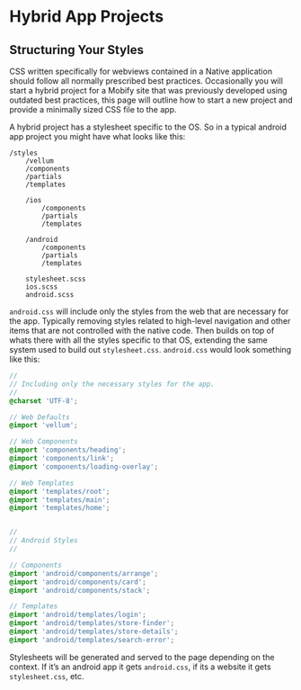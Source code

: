 # Hybrid App Projects

## Structuring Your Styles

CSS written specifically for webviews contained in a Native application should follow all normally prescribed best practices. Occasionally you will start a hybrid project for a Mobify site that was previously developed using outdated best practices, this page will outline how to start a new project and provide a minimally sized CSS file to the app.

A hybrid project has a stylesheet specific to the OS. So in a typical android app project you might have what looks like this:

```
/styles
    /vellum
    /components
    /partials
    /templates

    /ios
        /components
        /partials
        /templates

    /android
        /components
        /partials
        /templates

    stylesheet.scss
    ios.scss
    android.scss
```

``android.css`` will include only the styles from the web that are necessary for the app. Typically removing styles related to high-level navigation and other items that are not controlled with the native code. Then builds on top of whats there with all the styles specific to that OS, extending the same system used to build out ``stylesheet.css``. ``android.css`` would look something like this:

```scss
//
// Including only the necessary styles for the app.
//
@charset 'UTF-8';

// Web Defaults
@import 'vellum';

// Web Components
@import 'components/heading';
@import 'components/link';
@import 'components/loading-overlay';

// Web Templates
@import 'templates/root';
@import 'templates/main';
@import 'templates/home';


//
// Android Styles
//

// Components
@import 'android/components/arrange';
@import 'android/components/card';
@import 'android/components/stack';

// Templates
@import 'android/templates/login';
@import 'android/templates/store-finder';
@import 'android/templates/store-details';
@import 'android/templates/search-error';

```

Stylesheets will be generated and served to the page depending on the context. If it’s an android app it gets ``android.css``, if its a website it gets ``stylesheet.css``, etc.
